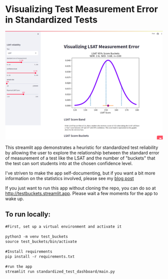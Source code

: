 # Visualizing Test Measurement Error in Standardized Tests
![Image](test_error_app.png)

This streamlit app demonstrates a heuristic for standardized test reliability by allowing the user to explore the relationship between the standard error of measurement of a test like the LSAT and the number of "buckets" that the test  can sort students into at the chosen confidence level.

I've striven to make the app self-documenting, but if you want a bit more information on the statistics involved, please see my [blog post](https://medium.com/@steindaavid/lsat-and-gmat-arent-reliable-tests-61a95386802d) 

If you just want to run this app without cloning the repo, you can do so at http://testbuckets.streamlit.app. Please wait a few moments for the app to wake up.

## To run locally:

```
#First, set up a virtual environment and activate it  

python3 -m venv test_buckets
source test_buckets/bin/activate

#Install requirements  
pip install -r requirements.txt

#run the app
streamlit run standardized_test_dashboard/main.py


```